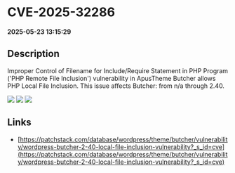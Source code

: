 # CVE-2025-32286

**2025-05-23 13:15:29**

## Description
Improper Control of Filename for Include/Require Statement in PHP Program ('PHP Remote File Inclusion') vulnerability in ApusTheme Butcher allows PHP Local File Inclusion. This issue affects Butcher: from n/a through 2.40.

![](https://img.shields.io/static/v1?label=Score&message=8.1&color=red)
![](https://img.shields.io/static/v1?label=Severity&message=HIGH&color=red)
![](https://img.shields.io/static/v1?label=CWE&message=RFI&color=green)

## Links
- [https://patchstack.com/database/wordpress/theme/butcher/vulnerability/wordpress-butcher-2-40-local-file-inclusion-vulnerability?_s_id=cve](https://patchstack.com/database/wordpress/theme/butcher/vulnerability/wordpress-butcher-2-40-local-file-inclusion-vulnerability?_s_id=cve)

